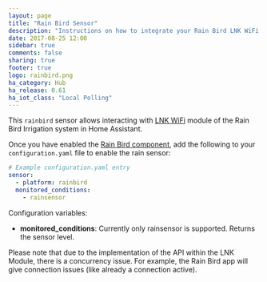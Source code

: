 ```yaml
---
layout: page
title: "Rain Bird Sensor"
description: "Instructions on how to integrate your Rain Bird LNK WiFi Module rain sensor within Home Assistant."
date: 2017-08-25 12:00
sidebar: true
comments: false
sharing: true
footer: true
logo: rainbird.png
ha_category: Hub
ha_release: 0.61
ha_iot_class: "Local Polling"
---
```


This `rainbird` sensor allows interacting with [LNK WiFi](http://www.rainbird.com/landscape/products/controllers/LNK-WiFi.htm) module of the Rain Bird Irrigation system in Home Assistant.

Once you have enabled the [Rain Bird component](/components/rainburd), add the following to your `configuration.yaml` file to enable the rain sensor:

```yaml
# Example configuration.yaml entry
sensor:
  - platform: rainbird
  monitored_conditions:
    - rainsensor
```

Configuration variables:

- **monitored_conditions**: Currently only rainsensor is supported. Returns the sensor level.

Please note that due to the implementation of the API within the LNK Module, there is a concurrency issue. For example, the Rain Bird app will give connection issues (like already a connection active).
